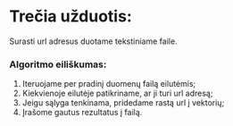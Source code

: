 # Trečia užduotis:
Surasti url adresus duotame tekstiniame faile.

### Algoritmo eiliškumas:
1. Iteruojame per pradinį duomenų failą eilutėmis;
2. Kiekvienoje eilutėje patikriname, ar ji turi url adresą;
3. Jeigu sąlyga tenkinama, pridedame rastą url į vektorių;
4. Įrašome gautus rezultatus į failą.

